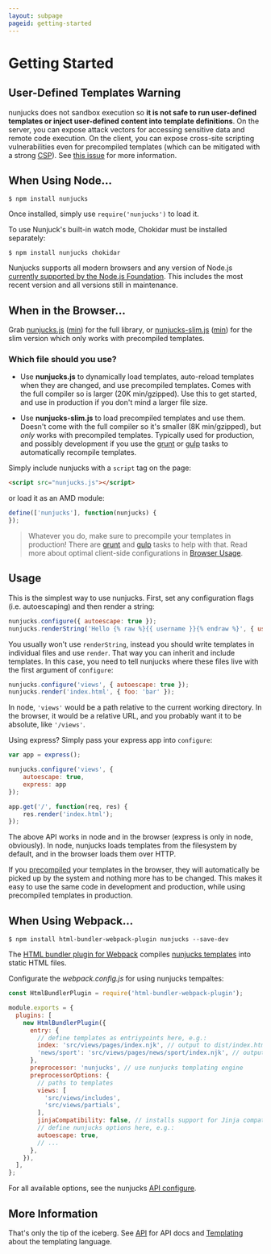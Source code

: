 ```yaml
---
layout: subpage
pageid: getting-started
---
```


# Getting Started

## User-Defined Templates Warning

  nunjucks does not sandbox execution so **it is not safe to run
  user-defined templates or inject user-defined content into template
  definitions**. On the server, you can expose attack vectors for
  accessing sensitive data and remote code execution. On the client,
  you can expose cross-site scripting vulnerabilities even for
  precompiled templates (which can be mitigated with a strong
  [CSP](https://developer.mozilla.org/en-US/docs/Web/HTTP/Headers/Content-Security-Policy)). See
  [this issue](https://github.com/mozilla/nunjucks-docs/issues/17) for
  more information.

## When Using Node...

```
$ npm install nunjucks
```

Once installed, simply use `require('nunjucks')` to load it.

To use Nunjuck's built-in watch mode, Chokidar must be installed separately:

```
$ npm install nunjucks chokidar
```

Nunjucks supports all modern browsers and any version of Node.js
[currently supported by the Node.js Foundation](https://github.com/nodejs/Release#release-schedule1).
This includes the most recent version and all versions still in maintenance.

## When in the Browser...

Grab [nunjucks.js](files/nunjucks.js) ([min](files/nunjucks.min.js)) for the full library, or
[nunjucks-slim.js](files/nunjucks-slim.js) ([min](files/nunjucks-slim.min.js)) for the slim version
which only works with precompiled templates.

### Which file should you use?

* Use **nunjucks.js** to dynamically load templates, auto-reload
  templates when they are changed, and use precompiled templates.
  Comes with the full compiler so is larger (20K min/gzipped). Use
  this to get started, and use in production if you don't mind a
  larger file size.

* Use **nunjucks-slim.js** to load precompiled templates and use them. Doesn't
  come with the full compiler so it's smaller (8K min/gzipped), but *only* works with
  precompiled templates. Typically used for production, and possibly
  development if you use the [grunt](https://github.com/jlongster/grunt-nunjucks) or [gulp](https://github.com/sindresorhus/gulp-nunjucks) tasks to automatically recompile templates.

Simply include nunjucks with a `script` tag on the page:

```html
<script src="nunjucks.js"></script>
```

or load it as an AMD module:

```js
define(['nunjucks'], function(nunjucks) {
});
```

> Whatever you do, make sure to precompile your templates in
> production! There are [grunt](https://github.com/jlongster/grunt-nunjucks)
> and [gulp](https://github.com/sindresorhus/gulp-nunjucks) tasks to help with
> that. Read more about optimal client-side configurations in [Browser
> Usage](api.html#browser-usage).

## Usage

This is the simplest way to use nunjucks. First, set any configuration
flags (i.e. autoescaping) and then render a string:

```js
nunjucks.configure({ autoescape: true });
nunjucks.renderString('Hello {% raw %}{{ username }}{% endraw %}', { username: 'James' });
```

You usually won't use `renderString`, instead you should write
templates in individual files and use `render`. That way you can
inherit and include templates. In this case, you need to tell nunjucks
where these files live with the first argument of `configure`:

```js
nunjucks.configure('views', { autoescape: true });
nunjucks.render('index.html', { foo: 'bar' });
```

In node, `'views'` would be a path relative to the current working
directory. In the browser, it would be a relative URL, and you
probably want it to be absolute, like `'/views'`.

Using express? Simply pass your express app into `configure`:

```js
var app = express();

nunjucks.configure('views', {
    autoescape: true,
    express: app
});

app.get('/', function(req, res) {
    res.render('index.html');
});
```

The above API works in node and in the browser (express is only in
node, obviously). In node, nunjucks loads templates from the
filesystem by default, and in the browser loads them over HTTP.

If you [precompiled](api.html#precompiling) your templates in the browser, they will
automatically be picked up by the system and nothing more has
to be changed. This makes it easy to use the same code in
development and production, while using precompiled templates in
production.

## When Using Webpack...

```
$ npm install html-bundler-webpack-plugin nunjucks --save-dev
```

The [HTML bundler plugin for Webpack](https://github.com/webdiscus/html-bundler-webpack-plugin) compiles [nunjucks templates](https://github.com/webdiscus/html-bundler-webpack-plugin#using-template-nunjucks) into static HTML files.

Configurate the _webpack.config.js_ for using nunjucks tempaltes:
```js
const HtmlBundlerPlugin = require('html-bundler-webpack-plugin');

module.exports = {
  plugins: [
    new HtmlBundlerPlugin({
      entry: {
        // define templates as entriypoints here, e.g.:
        index: 'src/views/pages/index.njk', // output to dist/index.html
        'news/sport': 'src/views/pages/news/sport/index.njk', // output to dist/news/sport.html
      },
      preprocessor: 'nunjucks', // use nunjucks templating engine
      preprocessorOptions: {
        // paths to templates
        views: [
          'src/views/includes',
          'src/views/partials',
        ],
        jinjaCompatibility: false, // installs support for Jinja compatibility, defaults 'false'
        // define nunjucks options here, e.g.:
        autoescape: true,
        // ...
      },
    }),
  ],
};
```

For all available options, see the nunjucks [API configure](https://mozilla.github.io/nunjucks/api.html#configure).

## More Information

That's only the tip of the iceberg. See [API](api.html) for API docs
and [Templating](templating.html) about the templating language.
